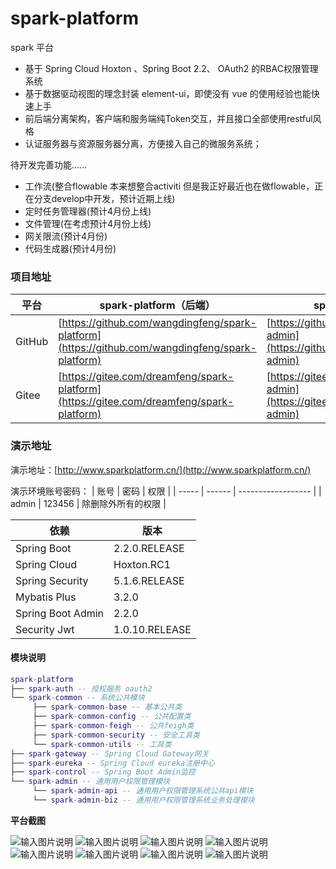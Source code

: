 # spark-platform
spark 平台

- 基于 Spring Cloud Hoxton 、Spring Boot 2.2、 OAuth2 的RBAC权限管理系统  
- 基于数据驱动视图的理念封装 element-ui，即使没有 vue 的使用经验也能快速上手  
- 前后端分离架构，客户端和服务端纯Token交互，并且接口全部使用restful风格
- 认证服务器与资源服务器分离，方便接入自己的微服务系统；

待开发完善功能......
- 工作流(整合flowable 本来想整合activiti 但是我正好最近也在做flowable，正在分支develop中开发，预计近期上线)
- 定时任务管理器(预计4月份上线)
- 文件管理(在考虑预计4月份上线)
- 网关限流(预计4月份)
- 代码生成器(预计4月份)

### 项目地址
 平台  | spark-platform（后端）|spark-admin（前端）
---|---|---
GitHub | [https://github.com/wangdingfeng/spark-platform](https://github.com/wangdingfeng/spark-platform)|[https://github.com/wangdingfeng/spark-admin](https://github.com/wangdingfeng/spark-admin)
Gitee  | [https://gitee.com/dreamfeng/spark-platform](https://gitee.com/dreamfeng/spark-platform)|[https://gitee.com/dreamfeng/spark-admin](https://gitee.com/dreamfeng/spark-admin)

### 演示地址

演示地址：[http://www.sparkplatform.cn/](http://www.sparkplatform.cn/)

演示环境账号密码：
| 账号  | 密码   | 权限               |
| ----- | ------ | ------------------ |
| admin | 123456 | 除删除外所有的权限 |


依赖 | 版本
---|---
Spring Boot |  2.2.0.RELEASE 
Spring Cloud | Hoxton.RC1   
Spring Security | 5.1.6.RELEASE
Mybatis Plus | 3.2.0
Spring Boot Admin | 2.2.0
Security Jwt | 1.0.10.RELEASE

#### 模块说明
```lua
spark-platform 
├── spark-auth -- 授权服务 oauth2
└── spark-common -- 系统公共模块 
     ├── spark-common-base -- 基本公共类
     ├── spark-common-config -- 公共配置类
     ├── spark-common-feigh -- 公共feigh类
     ├── spark-common-security -- 安全工具类
     └── spark-common-utils -- 工具类
├── spark-gateway -- Spring Cloud Gateway网关
├── spark-eureka -- Spring Cloud eureka注册中心
├── spark-control -- Spring Boot Admin监控
└── spark-admin -- 通用用户权限管理模块
     └── spark-admin-api -- 通用用户权限管理系统公共api模块
     └── spark-admin-biz -- 通用用户权限管理系统业务处理模块
```
 **平台截图**
 
![输入图片说明](https://images.gitee.com/uploads/images/2020/0405/151326_252c25ec_1890906.png "屏幕截图.png")
![输入图片说明](https://images.gitee.com/uploads/images/2020/0405/151355_0143597f_1890906.png "屏幕截图.png")
![输入图片说明](https://images.gitee.com/uploads/images/2020/0405/151425_4b29ee4d_1890906.png "屏幕截图.png")
![输入图片说明](https://images.gitee.com/uploads/images/2020/0405/151714_931ceceb_1890906.png "屏幕截图.png")
![输入图片说明](https://images.gitee.com/uploads/images/2020/0405/151605_9ea88479_1890906.png "屏幕截图.png")
![输入图片说明](https://images.gitee.com/uploads/images/2020/0405/151638_e3a879e1_1890906.png "屏幕截图.png")
![输入图片说明](https://images.gitee.com/uploads/images/2020/0405/151843_3da31289_1890906.png "屏幕截图.png")
![输入图片说明](https://images.gitee.com/uploads/images/2020/0405/151906_98d9aabc_1890906.png "屏幕截图.png")